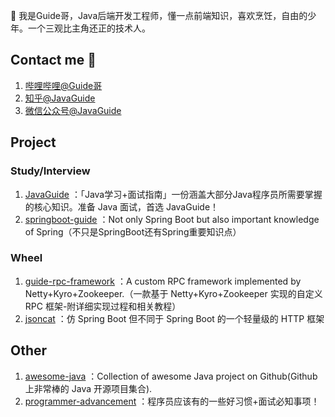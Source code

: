  👋 我是Guide哥，Java后端开发工程师，懂一点前端知识，喜欢烹饪，自由的少年。一个三观比主角还正的技术人。

## Contact me 📱

1. [哔哩哔哩@Guide哥](https://space.bilibili.com/504390397)
2. [知乎@JavaGuide](https://www.zhihu.com/people/javaguide)
3. [微信公众号@JavaGuide](https://www.yuque.com/docs/share/71251673-1fef-416e-93d7-489a25a9eda5?#) 

## Project

### Study/Interview


1. [JavaGuide](https://github.com/Snailclimb/JavaGuide) ：「Java学习+面试指南」一份涵盖大部分Java程序员所需要掌握的核心知识。准备 Java 面试，首选 JavaGuide！
2. [springboot-guide](https://github.com/Snailclimb/springboot-guide) ：Not only Spring Boot but also important knowledge of Spring（不只是SpringBoot还有Spring重要知识点）

### Wheel


1. [guide-rpc-framework](https://github.com/Snailclimb/guide-rpc-framework) ：A custom RPC framework implemented by Netty+Kyro+Zookeeper.（一款基于 Netty+Kyro+Zookeeper 实现的自定义 RPC 框架-附详细实现过程和相关教程）
2. [jsoncat](https://github.com/Snailclimb/jsoncat) ：仿 Spring Boot 但不同于 Spring Boot 的一个轻量级的 HTTP 框架

## Other


1. [awesome-java](https://github.com/Snailclimb/awesome-java) ：Collection of awesome Java project on Github(Github 上非常棒的 Java 开源项目集合).
2. [programmer-advancement](https://github.com/Snailclimb/programmer-advancement) ：程序员应该有的一些好习惯+面试必知事项！

